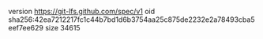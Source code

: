 version https://git-lfs.github.com/spec/v1
oid sha256:42ea7212217fc1c44b7bd1d6b3754aa25c875de2232e2a78493cba5eef7ee629
size 34615
